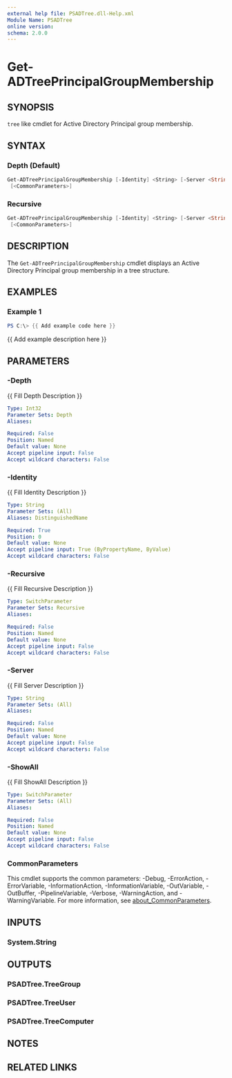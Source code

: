 ```yaml
---
external help file: PSADTree.dll-Help.xml
Module Name: PSADTree
online version:
schema: 2.0.0
---
```


# Get-ADTreePrincipalGroupMembership

## SYNOPSIS

`tree` like cmdlet for Active Directory Principal group membership.

## SYNTAX

### Depth (Default)

```powershell
Get-ADTreePrincipalGroupMembership [-Identity] <String> [-Server <String>] [-Depth <Int32>] [-ShowAll]
 [<CommonParameters>]
```

### Recursive

```powershell
Get-ADTreePrincipalGroupMembership [-Identity] <String> [-Server <String>] [-Recursive] [-ShowAll]
 [<CommonParameters>]
```

## DESCRIPTION

The `Get-ADTreePrincipalGroupMembership` cmdlet displays an Active Directory Principal group membership in a tree structure.


## EXAMPLES

### Example 1

```powershell
PS C:\> {{ Add example code here }}
```

{{ Add example description here }}

## PARAMETERS

### -Depth

{{ Fill Depth Description }}

```yaml
Type: Int32
Parameter Sets: Depth
Aliases:

Required: False
Position: Named
Default value: None
Accept pipeline input: False
Accept wildcard characters: False
```

### -Identity

{{ Fill Identity Description }}

```yaml
Type: String
Parameter Sets: (All)
Aliases: DistinguishedName

Required: True
Position: 0
Default value: None
Accept pipeline input: True (ByPropertyName, ByValue)
Accept wildcard characters: False
```

### -Recursive

{{ Fill Recursive Description }}

```yaml
Type: SwitchParameter
Parameter Sets: Recursive
Aliases:

Required: False
Position: Named
Default value: None
Accept pipeline input: False
Accept wildcard characters: False
```

### -Server

{{ Fill Server Description }}

```yaml
Type: String
Parameter Sets: (All)
Aliases:

Required: False
Position: Named
Default value: None
Accept pipeline input: False
Accept wildcard characters: False
```

### -ShowAll

{{ Fill ShowAll Description }}

```yaml
Type: SwitchParameter
Parameter Sets: (All)
Aliases:

Required: False
Position: Named
Default value: None
Accept pipeline input: False
Accept wildcard characters: False
```

### CommonParameters

This cmdlet supports the common parameters: -Debug, -ErrorAction, -ErrorVariable, -InformationAction, -InformationVariable, -OutVariable, -OutBuffer, -PipelineVariable, -Verbose, -WarningAction, and -WarningVariable. For more information, see [about_CommonParameters](http://go.microsoft.com/fwlink/?LinkID=113216).

## INPUTS

### System.String

## OUTPUTS

### PSADTree.TreeGroup

### PSADTree.TreeUser

### PSADTree.TreeComputer

## NOTES

## RELATED LINKS

